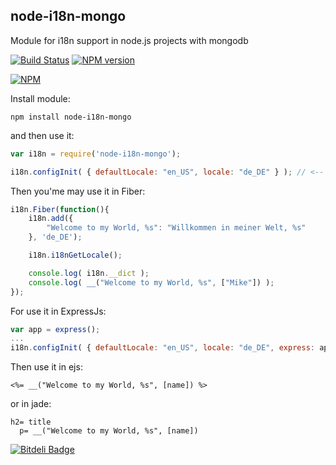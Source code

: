 node-i18n-mongo
---------

Module for i18n support in node.js projects with mongodb

[![Build Status](https://david-dm.org/gillbeits/node-i18n.png)](https://david-dm.org/gillbeits/node-i18n)
[![NPM version](https://badge.fury.io/js/node-i18n-mongo.png)](http://badge.fury.io/js/node-i18n-mongo)

[![NPM](https://nodei.co/npm/node-i18n-mongo.png?downloads=true)](https://nodei.co/npm/node-i18n-mongo/?downloads=true)

Install module:
```
npm install node-i18n-mongo
```
and then use it:
```js
var i18n = require('node-i18n-mongo');

i18n.configInit( { defaultLocale: "en_US", locale: "de_DE" } ); // <-- init config, mongo connect and global function apply
```
Then you'me may use it in Fiber:
```js
i18n.Fiber(function(){
	i18n.add({
        "Welcome to my World, %s": "Willkommen in meiner Welt, %s"
    }, 'de_DE');

    i18n.i18nGetLocale();

    console.log( i18n.__dict );
    console.log( __("Welcome to my World, %s", ["Mike"]) );
});
```
For use it in ExpressJs:
```js
var app = express();
...
i18n.configInit( { defaultLocale: "en_US", locale: "de_DE", express: app } );
```
Then use it in ejs:
```ejs
<%= __("Welcome to my World, %s", [name]) %>
```
or in jade:
```jade
h2= title
  p= __("Welcome to my World, %s", [name])
```


[![Bitdeli Badge](https://d2weczhvl823v0.cloudfront.net/gillbeits/node-i18n/trend.png)](https://bitdeli.com/free "Bitdeli Badge")

